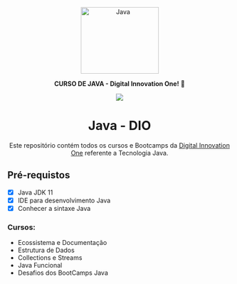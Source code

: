 <p align="center">
  <a href="https://www.oracle.com/br/java/">
    <img src="https://cdn.jsdelivr.net/gh/devicons/devicon/icons/java/java-original-wordmark.svg" height="150" width="175" alt="Java" />
  </a>
</p>

<p align="center"><b>CURSO DE JAVA - Digital Innovation One!</b> 🚀</p>

<div align="center">

<a href="https://www.oracle.com/java/technologies/downloads/#java11"><img src="https://img.shields.io/badge/openJDK-v%2011.0.11-orange?style=for-the-badge&logo=java"/></a>
</div>

  <h1 align="center">Java - DIO</h1>
  <p align="center" style="indent-text">Este repositório contém todos os cursos e Bootcamps da <a href="https://web.dio.me/home">Digital Innovation One</a> referente a Tecnologia Java.<p>

<h2><b>Pré-requistos</b></h2>

- [x] Java JDK 11
- [x] IDE para desenvolvimento Java
- [x] Conhecer a sintaxe Java

<h3>Cursos: </h3>

<!--ts-->
  * Ecossistema e Documentação
  * Estrutura de Dados
  * Collections e Streams
  * Java Funcional
  * Desafios dos BootCamps Java
<!--te-->
